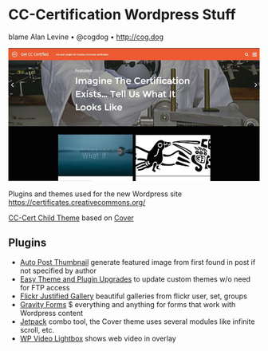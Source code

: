 # CC-Certification Wordpress Stuff
blame Alan Levine • @cogdog • http://cog.dog

![CC-Certified Web Site](images/cc-cert-site.jpg)

Plugins and themes used for the new Wordpress site https://certificates.creativecommons.org/ 

[CC-Cert Child Theme](wp-content/themes/cc-cert) based on [Cover](http://eichefam.net/projects/cover) 

## Plugins
* [Auto Post Thumbnail](https://wordpress.org/plugins/auto-post-thumbnail/) generate featured image from first found in post if not specified by author
* [Easy Theme and Plugin Upgrades](https://wordpress.org/plugins/easy-theme-and-plugin-upgrades/) to update custom themes w/o need for FTP access
* [Flickr Justified Gallery](https://wordpress.org/plugins/flickr-justified-gallery/)  beautiful galleries from flickr user, set, groups
* [Gravity Forms](http://www.gravityforms.com) $ everything and anything for forms that work with Wordpress content
* [Jetpack](https://wordpress.org/plugins/jetpack/) combo tool, the Cover theme uses several modules like infinite scroll, etc.
* [WP Video Lightbox](https://wordpress.org/plugins/wp-video-lightbox/) shows web video in overlay
